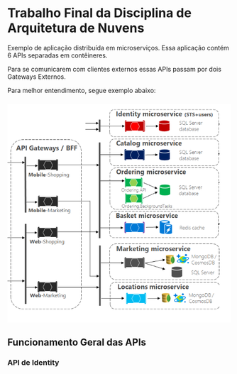 # Trabalho Final da Disciplina de Arquitetura de Nuvens

Exemplo de aplicação distribuída em microserviços. Essa aplicação contém 6 APIs separadas em contêineres.

Para se comunicarem com clientes externos essas APIs passam por dois Gateways Externos.

Para melhor entendimento, segue exemplo abaixo:

### 
![alt text](https://github.com/1ucas/arq-nv-trabalho-final/blob/master/exemplo.png)


## Funcionamento Geral das APIs

### API de Identity